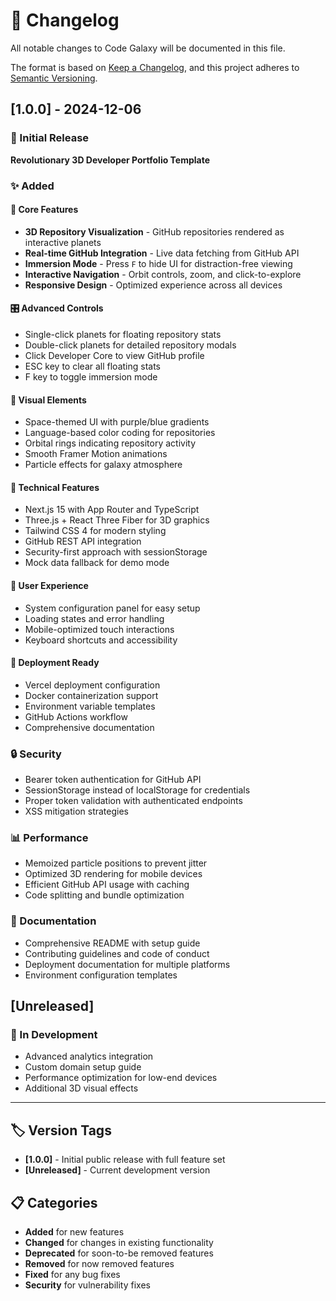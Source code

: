 # 📝 Changelog

All notable changes to Code Galaxy will be documented in this file.

The format is based on [Keep a Changelog](https://keepachangelog.com/en/1.0.0/),
and this project adheres to [Semantic Versioning](https://semver.org/spec/v2.0.0.html).

## [1.0.0] - 2024-12-06

### 🎉 Initial Release

**Revolutionary 3D Developer Portfolio Template**

### ✨ Added

#### 🌟 Core Features
- **3D Repository Visualization** - GitHub repositories rendered as interactive planets
- **Real-time GitHub Integration** - Live data fetching from GitHub API
- **Immersion Mode** - Press `F` to hide UI for distraction-free viewing
- **Interactive Navigation** - Orbit controls, zoom, and click-to-explore
- **Responsive Design** - Optimized experience across all devices

#### 🎛️ Advanced Controls
- Single-click planets for floating repository stats
- Double-click planets for detailed repository modals
- Click Developer Core to view GitHub profile
- ESC key to clear all floating stats
- F key to toggle immersion mode

#### 🎨 Visual Elements
- Space-themed UI with purple/blue gradients
- Language-based color coding for repositories
- Orbital rings indicating repository activity
- Smooth Framer Motion animations
- Particle effects for galaxy atmosphere

#### 🔧 Technical Features
- Next.js 15 with App Router and TypeScript
- Three.js + React Three Fiber for 3D graphics
- Tailwind CSS 4 for modern styling
- GitHub REST API integration
- Security-first approach with sessionStorage
- Mock data fallback for demo mode

#### 📱 User Experience
- System configuration panel for easy setup
- Loading states and error handling
- Mobile-optimized touch interactions
- Keyboard shortcuts and accessibility

#### 🚀 Deployment Ready
- Vercel deployment configuration
- Docker containerization support  
- Environment variable templates
- GitHub Actions workflow
- Comprehensive documentation

### 🔒 Security
- Bearer token authentication for GitHub API
- SessionStorage instead of localStorage for credentials
- Proper token validation with authenticated endpoints
- XSS mitigation strategies

### 📊 Performance
- Memoized particle positions to prevent jitter
- Optimized 3D rendering for mobile devices
- Efficient GitHub API usage with caching
- Code splitting and bundle optimization

### 📖 Documentation
- Comprehensive README with setup guide
- Contributing guidelines and code of conduct
- Deployment documentation for multiple platforms
- Environment configuration templates

## [Unreleased]

### 🔄 In Development
- Advanced analytics integration
- Custom domain setup guide
- Performance optimization for low-end devices
- Additional 3D visual effects

---

## 🏷️ Version Tags

- **[1.0.0]** - Initial public release with full feature set
- **[Unreleased]** - Current development version

## 📋 Categories

- **Added** for new features
- **Changed** for changes in existing functionality
- **Deprecated** for soon-to-be removed features
- **Removed** for now removed features
- **Fixed** for any bug fixes
- **Security** for vulnerability fixes